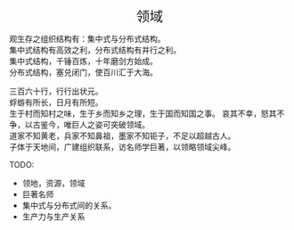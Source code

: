 <center><font size=5>领域</font></center>

观生存之组织结构有：集中式与分布式结构。<br/>
集中式结构有高效之利，分布式结构有并行之利。<br/>
集中式结构，千锤百炼，十年磨剑方始成。<br/>
分布式结构，塞兑闭门，使百川汇于大海。<br/>

三百六十行，行行出状元。<br/>
蜉蝣有所长，日月有所短。<br/>
生于村而知村之味，生于乡而知乡之理，生于国而知国之事。
哀其不幸，怒其不争，以古鉴今，唯巨人之姿可突破领域。<br/>
道家不知黄老，兵家不知鼻祖，墨家不知钜子，不足以超越古人。<br/>
子体于天地间，广建组织联系，访名师学巨著，以领略领域尖峰。<br/>

TODO: 
* 领地，资源，领域
* 巨著名师
* 集中式与分布式间的关系。
* 生产力与生产关系
